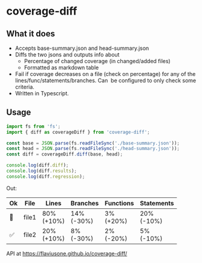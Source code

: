 # coverage-diff

## What it does

- Accepts base-summary.json and head-summary.json
- Diffs the two jsons and outputs info about
  - Percentage of changed coverage (in changed/added files)
  - Formatted as markdown table
- Fail if coverage decreases on a file (check on percentage) for any of the lines/func/statements/branches. Can
   be configured to only check some criteria.
- Written in Typescript.

## Usage

```js
import fs from 'fs';
import { diff as coverageDiff } from 'coverage-diff';

const base = JSON.parse(fs.readFileSync('./base-summary.json'));
const head = JSON.parse(fs.readFileSync('./head-summary.json'));
const diff = coverageDiff.diff(base, head);

console.log(diff.diff);
console.log(diff.results);
console.log(diff.regression);
```

Out:

| Ok  | File  | Lines         | Branches      | Functions    | Statements    |
| --- | ----- | ------------- | ------------- | ------------ | ------------- |
| 🔴  | file1 | 80%<br>(+10%) | 14%<br>(-30%) | 3%<br>(+20%) | 20%<br>(-10%) |
| ✅  | file2 | 20%<br>(+10%) | 8%<br>(-30%)  | 2%<br>(-20%) | 5%<br>(-10%)  |

API at https://flaviusone.github.io/coverage-diff/
